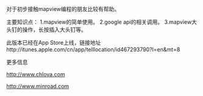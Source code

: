 对于初步接触mapview编程的朋友比较有帮助。

主要知识点：
    1.mapview的简单使用。
    2.google api的相关调用。
    3.mapview大头钉的操作，长按插入大头钉等。

此版本已经在App Store上线，链接地址http://itunes.apple.com/cn/app/telllocation/id467293790?l=en&mt=8

更多信息

http://www.chlova.com

http://www.minroad.com